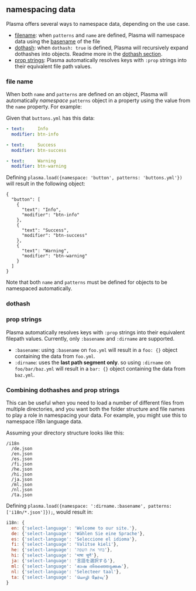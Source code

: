 ## namespacing data

Plasma offers several ways to namespace data, depending on the use case.

* [filename](#file-name): when `patterns` and `name` are defined, Plasma will namespace data using the [basename](http://nodejs.org/api/path.html#path_path_basename_p_ext) of the file
* [dothash](#dothash): when `dothash: true` is defined, Plasma will recursively expand dothashes into objects. Readme more in the [dothash section](#dothash).
* [prop strings](#prop-strings): Plasma automatically resolves keys with `:prop` strings into their equivalent file path values.

### file name

When both `name` and `patterns` are defined on an object, Plasma will automatically _namespace_ `patterns` object in a property using the value from the `name` property. For example:

Given that `buttons.yml` has this data:

```yaml
- text:     Info
  modifier: btn-info

- text:     Success
  modifier: btn-success

- text:     Warning
  modifier: btn-warning
```

Defining `plasma.load({namespace: 'button', patterns: 'buttons.yml'})` will result in the following object:

```
{
  "button": [
    {
      "text": "Info",
      "modifier": "btn-info"
    },
    {
      "text": "Success",
      "modifier": "btn-success"
    },
    {
      "text": "Warning",
      "modifier": "btn-warning"
    }
  ]
}
```

Note that both `name` and `patterns` must be defined for objects to be namespaced automatically.

### dothash


### prop strings

Plasma automatically resolves keys with `:prop` strings into their equivalent filepath values. Currently, only `:basename` and `:dirname` are supported.

* `:basename`: using `:basename` on `foo.yml` will result in a `foo: {}` object containing the data from `foo.yml`.
* `:dirname`: uses the **last path segment only**. so using `:dirname` on `foo/bar/baz.yml` will result in a `bar: {}` object containing the data from `baz.yml`.


### Combining dothashes and prop strings

This can be useful when you need to load a number of different files from multiple directories, and you want both the folder structure and file names to play a role in namespacing your data. For example, you might use this to namespace i18n language data.

Assuming your directory structure looks like this:

```
/i18n
  /de.json
  /en.json
  /es.json
  /fi.json
  /he.json
  /hi.json
  /ja.json
  /ml.json
  /nl.json
  /ta.json
```

Defining `plasma.load({namespace: ':dirname.:basename', patterns: ['i18n/*.json']});`, would result in:

```js
i18n: {
  en: {'select-language': 'Welcome to our site.'},
  de: {'select-language': 'Wählen Sie eine Sprache'},
  es: {'select-language': 'Seleccione el idioma'},
  fi: {'select-language': 'Valitse kieli'},
  he: {'select-language': 'בחר את השפה'},
  hi: {'select-language': 'भाषा चुनें'},
  ja: {'select-language': '言語を選択する'},
  ml: {'select-language': 'ഭാഷ തിരഞ്ഞെടുക്കുക'},
  nl: {'select-language': 'Selecteer taal'},
  ta: {'select-language': 'மொழி தேர்வு'}
}
```